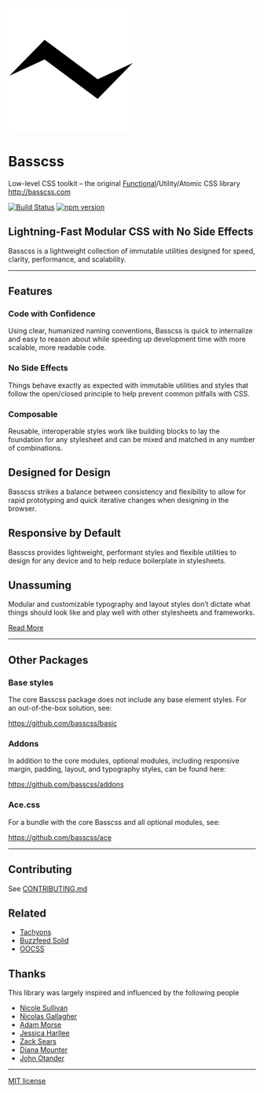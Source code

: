 
<img
  src='docs/logo.svg'
  alt='Lightning logo'
/>

# Basscss

Low-level CSS toolkit – the original [Functional][functional-css]/Utility/Atomic CSS library <http://basscss.com>

[![Build Status](https://travis-ci.org/basscss/basscss.svg)](https://travis-ci.org/basscss/basscss)
[![npm version](https://badge.fury.io/js/basscss.svg)](https://badge.fury.io/js/basscss)

## Lightning-Fast Modular CSS with No Side Effects

Basscss is a lightweight collection of immutable utilities designed for speed, clarity, performance, and scalability.

---

## Features

### Code with Confidence

Using clear, humanized naming conventions, Basscss is quick to internalize
and easy to reason about while speeding up development time with more scalable,
more readable code.

### No Side Effects

Things behave exactly as expected with immutable utilities
and styles that follow the open/closed principle
to help prevent common pitfalls with CSS.

### Composable

Reusable, interoperable styles
work like building blocks to lay the foundation for any stylesheet
and can be mixed and matched in any number of combinations.

## Designed for Design

Basscss strikes a balance between consistency and flexibility
to allow for rapid prototyping and quick iterative changes
when designing in the browser.

## Responsive by Default

Basscss provides lightweight, performant styles
and flexible utilities to design for any device
and to help reduce boilerplate in stylesheets.

## Unassuming

Modular and customizable typography and layout styles don’t dictate
what things should look like and play well with other stylesheets and frameworks.

[Read More](http://basscss.com)

---

## Other Packages

### Base styles

The core Basscss package does not include any base element styles.
For an out-of-the-box solution, see:

https://github.com/basscss/basic

### Addons

In addition to the core modules, optional modules,
including responsive margin, padding, layout, and typography styles, can be found here:

https://github.com/basscss/addons

### Ace.css

For a bundle with the core Basscss and all optional modules, see:

https://github.com/basscss/ace

---

## Contributing

See [CONTRIBUTING.md](CONTRIBUTING.md)

## Related

- [Tachyons][tachyons]
- [Buzzfeed Solid][solid]
- [OOCSS][oocss]

## Thanks

This library was largely inspired and influenced by the following people

- [Nicole Sullivan](https://twitter.com/stubbornella)
- [Nicolas Gallagher](https://twitter.com/necolas)
- [Adam Morse](https://twitter.com/mrmrs_)
- [Jessica Harllee](https://twitter.com/harllee)
- [Zack Sears](https://twitter.com/zacksears)
- [Diana Mounter](https://twitter.com/broccolini)
- [John Otander](https://twitter.com/4lpine)

---

[MIT license](LICENSE.md)

[functional-css]: https://jon.gold/2015/07/functional-css/
[tachyons]: http://tachyons.io
[solid]: https://solid.buzzfeed.com
[oocss]: https://github.com/stubbornella/oocss/wiki
